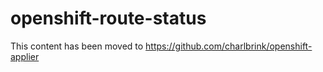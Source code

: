 # openshift-route-status

This content has been moved to https://github.com/charlbrink/openshift-applier

